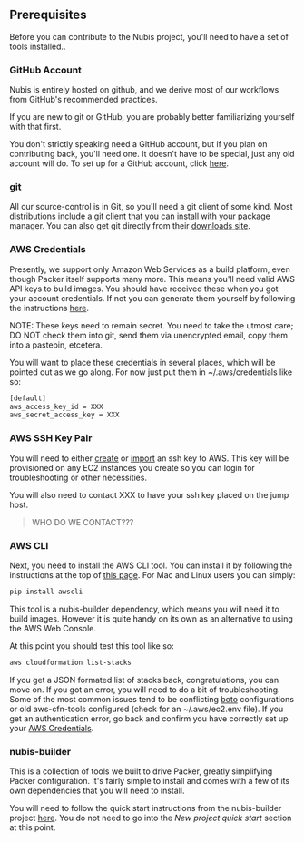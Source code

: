 ﻿## Prerequisites
Before you can contribute to the Nubis project, you'll need to have a set of tools installed..

### GitHub Account
Nubis is entirely hosted on github, and we derive most of our workflows from GitHub's recommended practices.

If you are new to git or GitHub, you are probably better familiarizing yourself with that first.

You don't strictly speaking need a GitHub account, but if you plan on contributing back, you'll need one. It doesn't have to be special, just any old account will do. To set up for a GitHub account, click [here](https://github.com/join).

### git
All our source-control is in Git, so you'll need a git client of some kind. Most distributions include a git client that you can install with your package manager. You can also get git directly from their [downloads site](https://git-scm.com/downloads).

### AWS Credentials
Presently, we support only Amazon Web Services as a build platform, even though Packer itself supports many more. This means you'll need valid AWS API keys to build images. You should have received these when you got your account credentials. If not you can generate them yourself by following the instructions [here](http://docs.aws.amazon.com/IAM/latest/UserGuide/ManagingCredentials.html#Using_CreateAccessKey).

NOTE: These keys need to remain secret. You need to take the utmost care; DO NOT check them into git, send them via unencrypted email, copy them into a pastebin, etcetera.

You will want to place these credentials in several places, which will be pointed out as we go along. For now just put them in ~/.aws/credentials like so:

```bash
[default]
aws_access_key_id = XXX
aws_secret_access_key = XXX
```

### AWS SSH Key Pair
You will need to either [create](http://docs.aws.amazon.com/AWSEC2/latest/UserGuide/ec2-key-pairs.html#having-ec2-create-your-key-pair) or [import](http://docs.aws.amazon.com/AWSEC2/latest/UserGuide/ec2-key-pairs.html#how-to-generate-your-own-key-and-import-it-to-aws) an ssh key to AWS. This key will be provisioned on any EC2 instances you create so you can login for troubleshooting or other necessities.

You will also need to contact XXX to have your ssh key placed on the jump host.
> WHO DO WE CONTACT???


### AWS CLI
Next, you need to install the AWS CLI tool. You can install it by following the instructions at the top of [this page](http://aws.amazon.com/cli/). For Mac and Linux users you can simply:
```bash
pip install awscli
```

This tool is a nubis-builder dependency, which means you will need it to build images. However it is quite handy on its own as an alternative to using the AWS Web Console.

At this point you should test this tool like so:
```bash
aws cloudformation list-stacks
```

If you get a JSON formated list of stacks back, congratulations, you can move on. If you got an error, you will need to do a bit of troubleshooting. Some of the most common issues tend to be conflicting [boto](https://github.com/boto/boto) configurations or old aws-cfn-tools configured (check for an ~/.aws/ec2.env file). If you get an authentication error, go back and confirm you have correctly set up your [AWS Credentials](#aws-credentials).

### nubis-builder
This is a collection of tools we built to drive Packer, greatly simplifying Packer configuration. It's fairly simple to install and comes with a few of its own dependencies that you will need to install.

You will need to follow the quick start instructions from the nubis-builder project [here](https://github.com/Nubisproject/nubis-builder#builder-quick-start). You do not need to go into the *New project quick start* section at this point.
